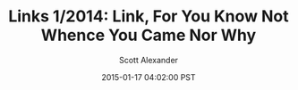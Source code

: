 ---
layout: podcast
title: "Links 1/2014: Link, For You Know Not Whence You Came Nor Why"
author: Scott Alexander
description: https://slatestarcodex.com/2015/01/17/links-12014-link-for-you-know-not-whence-you-came-nor-why/
date: 2015-01-17 04:02:00 PST
length: 1130256
duration: 282
guid: links-12014-link-for-you-know-not-whence-you-came-nor-why
---